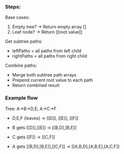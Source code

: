 ### Steps:

Base cases:

1. Empty tree? → Return empty array []
2. Leaf node? → Return [[root.value]]

Get subtree paths:

- leftPaths = all paths from left child
- rightPaths = all paths from right child

Combine paths:

- Merge both subtree path arrays
- Prepend current root value to each path
- Return combined result

### Example flow

Tree: A→B→D,E; A→C→F

- D,E,F (leaves) → [[D]], [[E]], [[F]]

- B gets [[D]],[[E]] → [[B,D],[B,E]]

- C gets [[F]] → [[C,F]]

- A gets [[B,D],[B,E]],[[C,F]] → [[A,B,D],[A,B,E],[A,C,F]]

